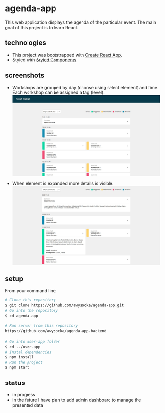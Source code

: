 # agenda-app
This web application displays the agenda of the particular event. 
The main goal of this project is to learn React.

## technologies
* This project was bootstrapped with [Create React App](https://github.com/facebook/create-react-app).
* Styled with [Styled Components](https://styled-components.com/)

## screenshots
* Workshops are grouped by day (choose using select element) and time. Each workshop can be assigned a tag (level).
![dashboard](https://github.com/awysocka/agenda-app/blob/master/readme-img/Dashboard.jpg)

* When element is expanded more details is visible.
![shows open elements](https://github.com/awysocka/agenda-app/blob/master/readme-img/Open-elements.jpg)

## setup
From your command line:

```bash
# Clone this repository
$ git clone https://github.com/awysocka/agenda-app.git
# Go into the repository
$ cd agenda-app

# Run server from this repository 
https://github.com/awysocka/agenda-app-backend

# Go into user-app folder
$ cd ../user-app
# Instal dependencies 
$ npm install
# Run the project 
$ npm start

```

## status
* in progress
* in the future I have plan to add admin dashboard to manage the presented data
